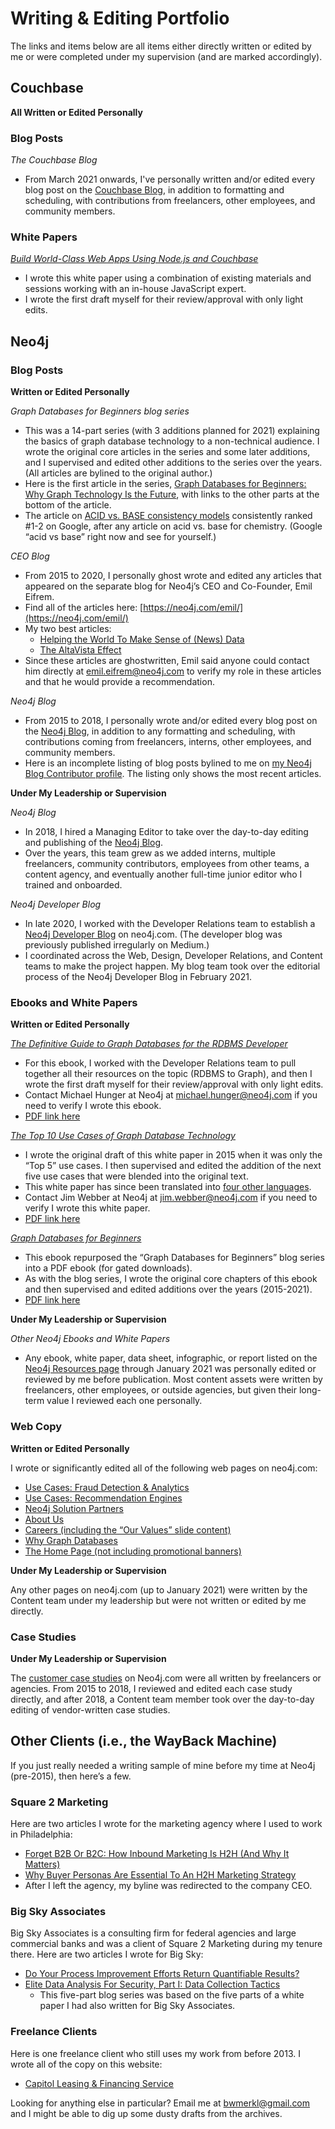 # Writing & Editing Portfolio

The links and items below are all items either directly written or edited by me or were completed under my supervision (and are marked accordingly).

## Couchbase

**All Written or Edited Personally**

### Blog Posts

_The Couchbase Blog_
*   From March 2021 onwards, I've personally written and/or edited every blog post on the [Couchbase Blog](https://blog.couchbase.com/), in addition to formatting and scheduling, with contributions from freelancers, other employees, and community members.

### White Papers

[_Build World-Class Web Apps Using Node.js and Couchbase_](https://github.com/bwmerkl/Kiva/blob/main/Writing-Samples/Couchbase-Nodejs-white-paper.pdf)
*   I wrote this white paper using a combination of existing materials and sessions working with an in-house JavaScript expert. 
*   I wrote the first draft myself for their review/approval with only light edits.

## Neo4j

### Blog Posts

**Written or Edited Personally**

_Graph Databases for Beginners blog series_
*   This was a 14-part series (with 3 additions planned for 2021) explaining the basics of graph database technology to a non-technical audience. I wrote the original core articles in the series and some later additions, and I supervised and edited other additions to the series over the years. (All articles are bylined to the original author.)
*   Here is the first article in the series, [Graph Databases for Beginners: Why Graph Technology Is the Future](https://neo4j.com/blog/why-graph-databases-are-the-future/), with links to the other parts at the bottom of the article. 
*   The article on [ACID vs. BASE consistency models](https://neo4j.com/blog/acid-vs-base-consistency-models-explained/) consistently ranked #1-2 on Google, after any article on acid vs. base for chemistry. (Google “acid vs base” right now and see for yourself.)

_CEO Blog_
*   From 2015 to 2020, I personally ghost wrote and edited any articles that appeared on the separate blog for Neo4j’s CEO and Co-Founder, Emil Eifrem.
*   Find all of the articles here: [https://neo4j.com/emil/](https://neo4j.com/emil/)
*   My two best articles:
    *   [Helping the World To Make Sense of (News) Data](https://neo4j.com/emil/help-world-make-sense-news-data/) 
    *   [The AltaVista Effect](https://neo4j.com/emil/the-altavista-effect/)
*   Since these articles are ghostwritten, Emil said anyone could contact him directly at [emil.eifrem@neo4j.com](mailto:emil.eifrem@neo4j.com) to verify my role in these articles and that he would provide a recommendation.

_Neo4j Blog_
*   From 2015 to 2018, I personally wrote and/or edited every blog post on the [Neo4j Blog](https://neo4j.com/blog/), in addition to any formatting and scheduling, with contributions coming from freelancers, interns, other employees, and community members.
*   Here is an incomplete listing of blog posts bylined to me on [my Neo4j Blog Contributor profile](https://neo4j.com/blog/contributor/bryce-merkl-sasaki/). The listing only shows the most recent articles.

**Under My Leadership or Supervision**

_Neo4j Blog_
*   In 2018, I hired a Managing Editor to take over the day-to-day editing and publishing of the [Neo4j Blog](https://neo4j.com/blog/).
*   Over the years, this team grew as we added interns, multiple freelancers, community contributors, employees from other teams, a content agency, and eventually another full-time junior editor who I trained and onboarded.

_Neo4j Developer Blog_
*   In late 2020, I worked with the Developer Relations team to establish a [Neo4j Developer Blog](https://neo4j.com/developer-blog/) on neo4j.com. (The developer blog was previously published irregularly on Medium.)
*   I coordinated across the Web, Design, Developer Relations, and Content teams to make the project happen. My blog team took over the editorial process of the Neo4j Developer Blog in February 2021.

### Ebooks and White Papers

**Written or Edited Personally**

[_The Definitive Guide to Graph Databases for the RDBMS Developer_](https://neo4j.com/whitepapers/rdbms-developers-graph-databases-ebook/)

*   For this ebook, I worked with the Developer Relations team to pull together all their resources on the topic (RDBMS to Graph), and then I wrote the first draft myself for their review/approval with only light edits.
*   Contact Michael Hunger at Neo4j at [michael.hunger@neo4j.com](mailto:michael.hunger@neo4j.com) if you need to verify I wrote this ebook.
*   [PDF link here](https://github.com/bwmerkl/Kiva/blob/main/Writing-Samples/Definitive-Guide-Graph-Databases-for-RDBMS-Developer.pdf)

[_The Top 10 Use Cases of Graph Database Technology_](https://neo4j.com/whitepapers/top-ten-use-cases-graph-database-technology/)

*   I wrote the original draft of this white paper in 2015 when it was only the “Top 5” use cases. I then supervised and edited the addition of the next five use cases that were blended into the original text. 
*   This white paper has since been translated into [four other languages](https://neo4j.com/resources/top-use-cases-graph-databases-thanks/).
*   Contact Jim Webber at Neo4j at [jim.webber@neo4j.com](mailto:jim.webber@neo4j.com) if you need to verify I wrote this white paper.
*   [PDF link here](https://github.com/bwmerkl/Kiva/blob/main/Writing-Samples/Neo4j-Top-10-Use-Cases-EN-US.pdf)

[_Graph Databases for Beginners_](https://neo4j.com/whitepapers/graph-databases-beginners-ebook/)

*   This ebook repurposed the “Graph Databases for Beginners” blog series into a PDF ebook (for gated downloads). 
*   As with the blog series, I wrote the original core chapters of this ebook and then supervised and edited additions over the years (2015-2021).
*   [PDF link here](https://github.com/bwmerkl/Kiva/blob/main/Writing-Samples/Graph-Databases-for-Beginners-EN-US.pdf)

**Under My Leadership or Supervision**

_Other Neo4j Ebooks and White Papers_

*   Any ebook, white paper, data sheet, infographic, or report listed on the [Neo4j Resources page](https://neo4j.com/resources/) through January 2021 was personally edited or reviewed by me before publication. Most content assets were written by freelancers, other employees, or outside agencies, but given their long-term value I reviewed each one personally.

### Web Copy

**Written or Edited Personally**

I wrote or significantly edited all of the following web pages on neo4j.com:

*   [Use Cases: Fraud Detection & Analytics](https://neo4j.com/use-cases/fraud-detection/)
*   [Use Cases: Recommendation Engines](https://neo4j.com/use-cases/real-time-recommendation-engine/)
*   [Neo4j Solution Partners](https://neo4j.com/partners/solution-partners/)
*   [About Us](https://neo4j.com/company/)
*   [Careers (including the “Our Values” slide content)](https://neo4j.com/careers/)
*   [Why Graph Databases](https://neo4j.com/why-graph-databases/)
*   [The Home Page (not including promotional banners)](https://neo4j.com/)

**Under My Leadership or Supervision**

Any other pages on neo4j.com (up to January 2021) were written by the Content team under my leadership but were not written or edited by me directly.

### Case Studies

**Under My Leadership or Supervision**

The [customer case studies](https://neo4j.com/customers/) on Neo4j.com were all written by freelancers or agencies. From 2015 to 2018, I reviewed and edited each case study directly, and after 2018, a Content team member took over the day-to-day editing of vendor-written case studies.

## Other Clients (i.e., the WayBack Machine)

If you just really needed a writing sample of mine before my time at Neo4j (pre-2015), then here’s a few.

### Square 2 Marketing

Here are two articles I wrote for the marketing agency where I used to work in Philadelphia:

*   [Forget B2B Or B2C: How Inbound Marketing Is H2H (And Why It Matters)](https://www.square2marketing.com/blog/bid/182686/Forget-B2B-Or-B2C-How-Inbound-Marketing-Is-H2H-And-Why-It-Matters)
*   [Why Buyer Personas Are Essential To An H2H Marketing Strategy](https://www.square2marketing.com/blog/why-buyer-personas-are-essential-to-an-h2h-marketing-strategy)
*   After I left the agency, my byline was redirected to the company CEO. 

### Big Sky Associates

Big Sky Associates is a consulting firm for federal agencies and large commercial banks and was a client of Square 2 Marketing during my tenure there. Here are two articles I wrote for Big Sky:



*   [Do Your Process Improvement Efforts Return Quantifiable Results?](https://www.bigskyassociates.com/blog/do-your-process-improvement-efforts-return-quantifiable-results)
*   [Elite Data Analysis For Security, Part I: Data Collection Tactics](https://www.bigskyassociates.com/blog/elite-data-analysis-for-security-part-i-data-collection-tactics)
    *   This five-part blog series was based on the five parts of a white paper I had also written for Big Sky Associates.

### Freelance Clients

Here is one freelance client who still uses my work from before 2013. I wrote all of the copy on this website:

*   [Capitol Leasing & Financing Service](https://www.capitoleasing.com/)

Looking for anything else in particular? Email me at [bwmerkl@gmail.com](mailto:bwmerkl@gmail.com) and I might be able to dig up some dusty drafts from the archives.
